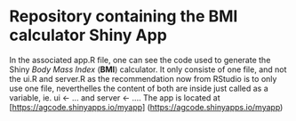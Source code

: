 # Repository containing the BMI calculator Shiny App
In the associated app.R file, one can see the code used to generate the Shiny *Body Mass Index* (**BMI**) calculator.
It only consiste of one file, and not the ui.R and server.R as the recommendation now from RStudio is to only use one file, neverthelles the content of both are inside just called as a variable, ie. ui <- ... and server <- ....
The app is located at [https://agcode.shinyapps.io/myapp] (https://agcode.shinyapps.io/myapp)
